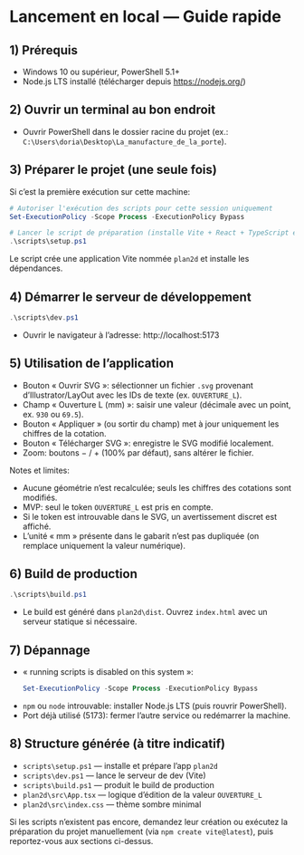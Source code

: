 # Lancement en local — Guide rapide

## 1) Prérequis
- Windows 10 ou supérieur, PowerShell 5.1+
- Node.js LTS installé (télécharger depuis https://nodejs.org/)

## 2) Ouvrir un terminal au bon endroit
- Ouvrir PowerShell dans le dossier racine du projet (ex.: `C:\Users\doria\Desktop\La_manufacture_de_la_porte`).

## 3) Préparer le projet (une seule fois)
Si c’est la première exécution sur cette machine:

```powershell
# Autoriser l'exécution des scripts pour cette session uniquement
Set-ExecutionPolicy -Scope Process -ExecutionPolicy Bypass

# Lancer le script de préparation (installe Vite + React + TypeScript et dépendances)
.\scripts\setup.ps1
```

Le script crée une application Vite nommée `plan2d` et installe les dépendances.

## 4) Démarrer le serveur de développement
```powershell
.\scripts\dev.ps1
```
- Ouvrir le navigateur à l’adresse: http://localhost:5173

## 5) Utilisation de l’application
- Bouton « Ouvrir SVG »: sélectionner un fichier `.svg` provenant d’Illustrator/LayOut avec les IDs de texte (ex. `OUVERTURE_L`).
- Champ « Ouverture L (mm) »: saisir une valeur (décimale avec un point, ex. `930` ou `69.5`).
- Bouton « Appliquer » (ou sortir du champ) met à jour uniquement les chiffres de la cotation.
- Bouton « Télécharger SVG »: enregistre le SVG modifié localement.
- Zoom: boutons − / + (100% par défaut), sans altérer le fichier.

Notes et limites:
- Aucune géométrie n’est recalculée; seuls les chiffres des cotations sont modifiés.
- MVP: seul le token `OUVERTURE_L` est pris en compte.
- Si le token est introuvable dans le SVG, un avertissement discret est affiché.
- L’unité « mm » présente dans le gabarit n’est pas dupliquée (on remplace uniquement la valeur numérique).

## 6) Build de production
```powershell
.\scripts\build.ps1
```
- Le build est généré dans `plan2d\dist`. Ouvrez `index.html` avec un serveur statique si nécessaire.

## 7) Dépannage
- « running scripts is disabled on this system »:
  ```powershell
  Set-ExecutionPolicy -Scope Process -ExecutionPolicy Bypass
  ```
- `npm` ou `node` introuvable: installer Node.js LTS (puis rouvrir PowerShell).
- Port déjà utilisé (5173): fermer l’autre service ou redémarrer la machine.

## 8) Structure générée (à titre indicatif)
- `scripts\setup.ps1` — installe et prépare l’app `plan2d`
- `scripts\dev.ps1` — lance le serveur de dev (Vite)
- `scripts\build.ps1` — produit le build de production
- `plan2d\src\App.tsx` — logique d’édition de la valeur `OUVERTURE_L`
- `plan2d\src\index.css` — thème sombre minimal

Si les scripts n’existent pas encore, demandez leur création ou exécutez la préparation du projet manuellement (via `npm create vite@latest`), puis reportez-vous aux sections ci-dessus.
